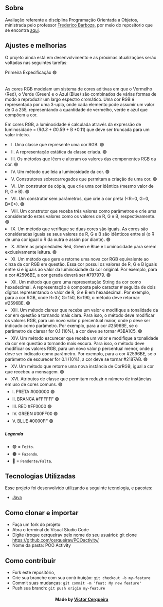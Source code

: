 <a id="about"></a>

## Sobre

   Avaliação referente a disciplina Programação Orientada a Objetos, ministrada pelo professor [Frederico Barboza](http://lattes.cnpq.br/2897532678011764), por meio do repositorio que se encontra [aqui](https://github.com/pooinf008/inf008-20211/tree/master/especificacao).

<a id="features"></a>

## Ajustes e melhorias

O projeto ainda está em desenvolvimento e as próximas atualizações serão voltadas nas seguintes tarefas:

<summary>Primeira Expecificação 🟢</summary>
  <br>
     <p>
      As cores RGB modelam um sistema de cores aditivas em que o Vermelho (Red), o Verde (Green) e o Azul (Blue) são combinados de várias formas de modo a reproduzir um largo espectro cromático. Uma cor RGB é representada por uma 3-upla, onde cada elemento pode assumir um valor de 0 a 255, representando a quantidade de vermelho, verde e azul que compõem a cor.
  
  Em cores RGB, a luminosidade é calculada através da expressão de luminosidade = (R*0.3 + G*0.59 + B *0.11) que deve ser truncada para um valor inteiro.
    </p>
        <li> I. Uma classe que represente uma cor RGB. 🟢
        <li> II. A representação estática da classe criada. 🟢
        <li> III. Os métodos que lêem e alteram os valores das componentes RGB da cor. 🟢
        <li> IV. Um método que leia a luminosidade da cor. 🟢
        <li> V. Construtores sobrecarregados que permitam a criação de uma cor. 🟢
        <li> VI. Um construtor de cópia, que crie uma cor idêntica (mesmo valor de R, G e B). 🟢
        <li> VII. Um construtor sem parâmetros, que crie a cor preta (<R=0, G=0, B=0>). 🟢
        <li> VIII. Um construtor que receba três valores como parâmetros e crie uma considerando estes valores como os valores de R, G e B, respectivamente. 🟢
        <li> IX. Um método que verifique se duas cores são iguais. As cores são consideradas iguais se seus valores de R, G e B são idênticos entre si (o R de uma cor igual o R da outra e assim por diante). 🟢
        <li> X. Altere as propriedades Red, Green e Blue e Luminosidade para serem exclusivamente leitura. 🟢
        <li> XI. Um método que gere e retorne uma nova cor RGB equivalente ao cinza da cor RGB em questão. Essa cor possui os valores de R, G e B iguais entre si e iguais ao valor da luminosidade da cor original. Por exemplo, para a cor #2596BE, a cor gerada deverá ser #797979. 🟢
        <li> XII. Um método que gere uma representação String da cor como hexadecimal. A representação é composta pelo caracter # seguida de dois dígitos representando o valor de R, G e B em hexadecimal. Por exemplo, para a cor RGB, onde R=37, G=150, B=190, o método deve retornar: #2596BE. 🟢
        <li> XIII. Um método clarear que receba um valor e modifique a tonalidade da cor em questão a tornando mais clara. Para isso, o método deve modificar os valores RGB, para um novo valor p percentual maior, onde p deve ser indicado como parâmetro. Por exemplo, para a cor  #2596BE, se o parâmetro de clarear for 0.1 (10%), a cor deve se tornar #3BA1C5. 🟢
        <li> XIV. Um método escurecer que receba um valor e modifique a tonalidade da cor em questão a tornando mais escura. Para isso, o método deve modificar os valores RGB, para um novo valor p percentual menor, onde p deve ser indicado como parâmetro. Por exemplo, para a cor  #2596BE, se o parâmetro de escurecer for 0.1 (10%), a cor deve se tornar #2187AB. 🟢
        <li> XV. Um método que retorne uma nova instância de CorRGB, igual a cor que recebeu a mensagem. 🟢
        <li> XVI. Atributos de classe que permitam reduzir o número de instâncias em uso de cores comuns. 🟢
            <ul>
                <li> I.   PRETA #000000 🟢
                <li> II.  BRANCA #FFFFFF 🟢
                <li> III. RED #FF0000 🟢
                <li> IV.  GREEN #00FF00 🟢
                <li> V.   BLUE #0000FF 🟢
            </ul>

##### Legenda
- 🟢 = `Feito`.
- 🟠 = `Fazendo`.
- 🔴 = `Pendente/Falta`.

<a id="technologies-used"></a>

## Tecnologias Utilizadas

Esse projeto foi desenvolvido utilizando a seguinte tecnologia, e pacotes:

- [Java](https://www.java.com/pt-BR/)

<a id="how-to-use"></a>

## Como clonar e importar

- Faça um fork do projeto
- Abra o terminal do Visual Studio Code
- Digite (troque cerqueirav pelo nome do seu usuário): git clone https://github.com/cerqueirav/POOactivity/
- Nome da pasta: POO Activity


<a id="how-to-contribute"></a>

## Como contribuir

- Fork este repositório,
- Crie sua branche com sua contribuição: `git checkout -b my-feature`
- Commit suas mudanças: `git commit -m 'feat: My new feature' `
- Push sua branch: `git push origin my-feature`

<h4 align="center">
    Made by <a href="https://github.com/cerqueirav" target="_blank">Victor Cerqueira</a>
</h4>